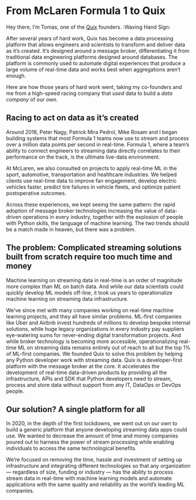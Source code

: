 # From McLaren Formula 1 to Quix

Hey there, I’m Tomas, one of the [Quix](https://quix.ai/) founders. :Waving Hand Sign: 

After several years of hard work, Quix has become a data processing platform that allows engineers and scientists to transform and deliver data as it’s created. It’s designed around a message broker, differentiating it from traditional data engineering platforms designed around databases. The platform is commonly used to automate digital experiences that produce a large volume of real-time data and works best when aggregations aren’t enough. 

Here are how those years of hard work went, taking my co-founders and me from a high-speed racing company that *used* data to build a *data company* of our own. 

## Racing to act on data as it’s created
Around 2018, Peter Nagy, Patrick Mira Pedrol, Mike Rosam and I began building systems that most Formula 1 teams now use to stream and process over a million data points per second in real-time. Formula 1, where a team’s ability to connect engineers to streaming data directly correlates to their performance on the track, is the ultimate live-data environment.

At McLaren, we also consulted on projects to apply real-time ML in the sport, automotive, transportation and healthcare industries. We helped clients use real-time data to improve fan engagement, develop electric vehicles faster, predict tire failures in vehicle fleets, and optimize patient postoperative outcomes.

Across these experiences, we kept seeing the same pattern: the rapid adoption of message broker technologies increasing the value of data-driven operations in every industry, together with the explosion of people with Python skills, the language of machine learning. The two trends should be a match made in heaven, but there was a problem.

## The problem: Complicated streaming solutions built from scratch require too much time and money
Machine learning on streaming data in real-time is an order of magnitude more complex than ML on batch data. And while our data scientists could quickly develop ML models off-line, it took us years to operationalize machine learning on streaming data infrastructure.

We’ve since met with many companies working on real-time machine learning projects, and they all have similar problems. ML-first companies like Uber and Airbnb invest hundreds of millions to develop bespoke internal solutions, while huge legacy organizations in every industry pay suppliers eye-watering sums for never-ending digital transformation projects. And while broker technology is becoming more accessible, operationalizing real-time ML on streaming data remains entirely out of reach to all but the top 1% of ML-first companies.
We founded Quix to solve this problem by helping any Python developer work with streaming data. Quix is a developer-first platform with the message broker at the core. It accelerates the development of real-time data-driven products by providing all the infrastructure, APIs and SDK that Python developers need to stream, process and store data without support from any IT, DataOps or DevOps people.

## Our solution? A single platform for all
In 2020, in the depth of the first lockdowns, we went out on our own to build a generic platform that anyone developing streaming data apps could use. We wanted to decrease the amount of time and money companies poured out to harness the power of stream processing while enabling individuals to access the same technological benefits. 

We’re focused on removing the time, hassle and investment of setting up infrastructure and integrating different technologies so that any organization — regardless of size, funding or industry — has the ability to process stream data in real-time with machine learning models and automate applications with the same quality and reliability as the world’s leading ML companies. 




